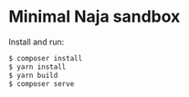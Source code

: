 # Minimal Naja sandbox

Install and run:

```bash
$ composer install
$ yarn install
$ yarn build
$ composer serve
```
